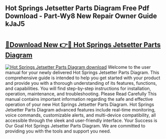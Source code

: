 ## Hot Springs Jetsetter Parts Diagram Free Pdf Download - Part-Wy8 New Repair Owner Guide kJaJ5

# <h2><a href="http://dfpu5e.blite.top/?on=Hot+Springs+Jetsetter+Parts+Diagram">🔗Download New 👉🔴 Hot Springs Jetsetter Parts Diagram</a></h2>

[![Hot Springs Jetsetter Parts Diagram download](https://i.imgur.com/lujVjoI.png)](http://dfpu5e.blite.top/?on=Hot+Springs+Jetsetter+Parts+Diagram)
Welcome to the user manual for your newly delivered Hot Springs Jetsetter Parts Diagram. This comprehensive guide is intended to help you get started with your product and provide you with a thorough understanding of its features, functions, and capabilities. You will find step-by-step instructions for installation, operation, maintenance, and troubleshooting. Please Read Carefully This manual contains important information regarding the safe and effective operation of your new Hot Springs Jetsetter Parts Diagram. Hot Springs Jetsetter Parts Diagram advanced features include real-time monitoring, voice commands, customizable alerts, and multi-device compatibility, all accessible through the sleek and user-friendly interface. Your Success is Our Goal Hot Springs Jetsetter Parts Diagram. We are committed to providing you with the tools and support you need.

